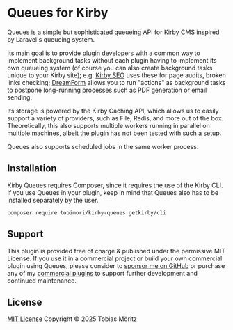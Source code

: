 # Queues for Kirby

Queues is a simple but sophisticated queueing API for Kirby CMS inspired by Laravel's queueing system.

Its main goal is to provide plugin developers with a common way to implement background tasks without each plugin having to implement its own queueing system (of course you can also create background tasks unique to your Kirby site); e.g. [Kirby SEO](https://github.com/tobimori/kirby-seo) uses these for page audits, broken links checking; [DreamForm](https://github.com/tobimori/kirby-dreamform) allows you to run "actions" as background tasks to postpone long-running processes such as PDF generation or email sending.

Its storage is powered by the Kirby Caching API, which allows us to easily support a variety of providers, such as File, Redis, and more out of the box. Theoretically, this also supports multiple workers running in parallel on multiple machines, albeit the plugin has not been tested with such a setup.

Queues also supports scheduled jobs in the same worker process.

## Installation

Kirby Queues requires Composer, since it requires the use of the Kirby CLI. If you use Queues in your plugin, keep in mind that Queues also has to be installed separately by the user.

```
composer require tobimori/kirby-queues getkirby/cli
```

## Support

This plugin is provided free of charge & published under the permissive MIT License. If you use it in a commercial project or build your own commercial plugin using Queues, please consider to [sponsor me on GitHub](https://github.com/sponsors/tobimori) or purchase any of my [commercial plugins](https://plugins.andkindness.com/) to support further development and continued maintenance.

## License

[MIT License](./LICENSE)
Copyright © 2025 Tobias Möritz
